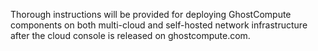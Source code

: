 Thorough instructions will be provided for deploying GhostCompute components on both multi-cloud and self-hosted network infrastructure after the cloud console is released on ghostcompute.com.
